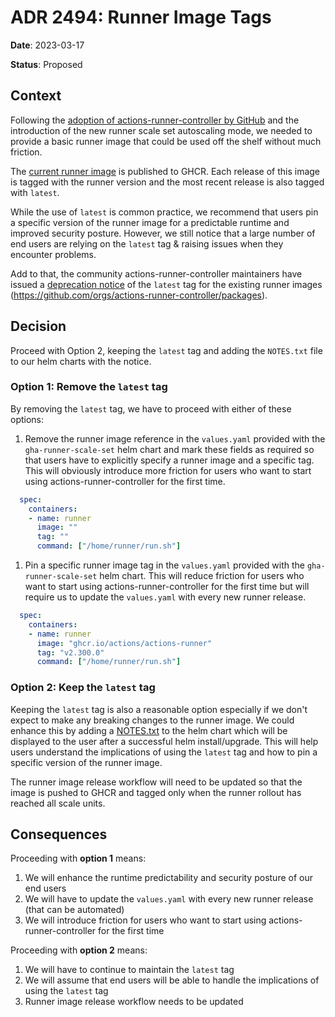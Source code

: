 # ADR 2494: Runner Image Tags

**Date**: 2023-03-17

**Status**: Proposed<!-- |Accepted|Rejected|Superceded|Deprecated -->

## Context

Following the [adoption of actions-runner-controller by GitHub](https://github.com/actions/actions-runner-controller/discussions/2072) and the introduction of the new runner scale set autoscaling mode, we needed to provide a basic runner image that could be used off the shelf without much friction.

The [current runner image](https://github.com/actions/runner/pkgs/container/actions-runner) is published to GHCR. Each release of this image is tagged with the runner version and the most recent release is also tagged with `latest`.

While the use of `latest` is common practice, we recommend that users pin a specific version of the runner image for a predictable runtime and improved security posture. However, we still notice that a large number of end users are relying on the `latest` tag & raising issues when they encounter problems.

Add to that, the community actions-runner-controller maintainers have issued a [deprecation notice](https://github.com/actions/actions-runner-controller/issues/2056) of the `latest` tag for the existing runner images (https://github.com/orgs/actions-runner-controller/packages).

## Decision

Proceed with Option 2, keeping the `latest` tag and adding the `NOTES.txt` file to our helm charts with the notice.

### Option 1: Remove the `latest` tag

By removing the `latest` tag, we have to proceed with either of these options:

1. Remove the runner image reference in the `values.yaml` provided with the `gha-runner-scale-set` helm chart and mark these fields as required so that users have to explicitly specify a runner image and a specific tag. This will obviously introduce more  friction for users who want to start using actions-runner-controller for the first time.

```yaml
  spec:
    containers:
    - name: runner
      image: ""
      tag: ""
      command: ["/home/runner/run.sh"]
```

1. Pin a specific runner image tag in the `values.yaml` provided with the `gha-runner-scale-set` helm chart. This will reduce friction for users who want to start using actions-runner-controller for the first time but will require us to update the `values.yaml` with every new runner release.

```yaml
  spec:
    containers:
    - name: runner
      image: "ghcr.io/actions/actions-runner"
      tag: "v2.300.0"
      command: ["/home/runner/run.sh"]
```

### Option 2: Keep the `latest` tag

Keeping the `latest` tag is also a reasonable option especially if we don't expect to make any breaking changes to the runner image. We could enhance this by adding a [NOTES.txt](https://helm.sh/docs/chart_template_guide/notes_files/) to the helm chart which will be displayed to the user after a successful helm install/upgrade. This will help users understand the implications of using the `latest` tag and how to pin a specific version of the runner image.

The runner image release workflow will need to be updated so that the image is pushed to GHCR and tagged only when the runner rollout has reached all scale units.

## Consequences

Proceeding with **option 1** means:

1. We will enhance the runtime predictability and security posture of our end users
1. We will have to update the `values.yaml` with every new runner release (that can be automated)
1. We will introduce friction for users who want to start using actions-runner-controller for the first time

Proceeding with **option 2** means:

1. We will have to continue to maintain the `latest` tag
1. We will assume that end users will be able to handle the implications of using the `latest` tag
1. Runner image release workflow needs to be updated 

